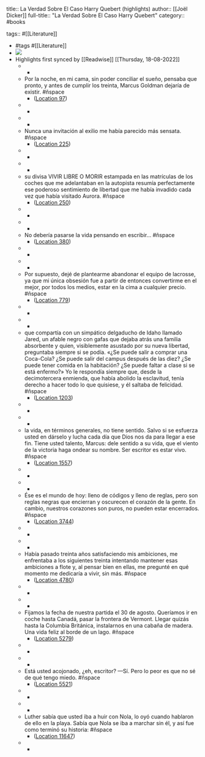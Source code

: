 title:: La Verdad Sobre El Caso Harry Quebert (highlights)
author:: [[Joël Dicker]]
full-title:: "La Verdad Sobre El Caso Harry Quebert"
category:: #books

tags:: #[[Literature]]

- #tags #[[Literature]]
- ![](https://images-na.ssl-images-amazon.com/images/I/51zBPyEEMDL._SL200_.jpg)
- Highlights first synced by [[Readwise]] [[Thursday, 18-08-2022]]
	- -
	- Por la noche, en mi cama, sin poder conciliar el sueño, pensaba que pronto, y antes de cumplir los treinta, Marcus Goldman dejaría de existir. #ñspace
		- ([Location 97](https://readwise.io/to_kindle?action=open&asin=B00CKXTP2O&location=97))
	- -
	- -
	- Nunca una invitación al exilio me había parecido más sensata. #ñspace
		- ([Location 225](https://readwise.io/to_kindle?action=open&asin=B00CKXTP2O&location=225))
	- -
	- -
	- su divisa VIVIR LIBRE O MORIR estampada en las matrículas de los coches que me adelantaban en la autopista resumía perfectamente ese poderoso sentimiento de libertad que me había invadido cada vez que había visitado Aurora. #ñspace
		- ([Location 250](https://readwise.io/to_kindle?action=open&asin=B00CKXTP2O&location=250))
	- -
	- -
	- No debería pasarse la vida pensando en escribir... #ñspace
		- ([Location 380](https://readwise.io/to_kindle?action=open&asin=B00CKXTP2O&location=380))
	- -
	- -
	- Por supuesto, dejé de plantearme abandonar el equipo de lacrosse, ya que mi única obsesión fue a partir de entonces convertirme en el mejor, por todos los medios, estar en la cima a cualquier precio. #ñspace
		- ([Location 779](https://readwise.io/to_kindle?action=open&asin=B00CKXTP2O&location=779))
	- -
	- -
	- que compartía con un simpático delgaducho de Idaho llamado Jared, un afable negro con gafas que dejaba atrás una familia absorbente y quien, visiblemente asustado por su nueva libertad, preguntaba siempre si se podía. «¿Se puede salir a comprar una Coca-Cola? ¿Se puede salir del campus después de las diez? ¿Se puede tener comida en la habitación? ¿Se puede faltar a clase si se está enfermo?» Yo le respondía siempre que, desde la decimotercera enmienda, que había abolido la esclavitud, tenía derecho a hacer todo lo que quisiese, y él saltaba de felicidad. #ñspace
		- ([Location 1203](https://readwise.io/to_kindle?action=open&asin=B00CKXTP2O&location=1203))
	- -
	- -
	- la vida, en términos generales, no tiene sentido. Salvo si se esfuerza usted en dárselo y lucha cada día que Dios nos da para llegar a ese fin. Tiene usted talento, Marcus: dele sentido a su vida, que el viento de la victoria haga ondear su nombre. Ser escritor es estar vivo. #ñspace
		- ([Location 1557](https://readwise.io/to_kindle?action=open&asin=B00CKXTP2O&location=1557))
	- -
	- -
	- Ése es el mundo de hoy: lleno de códigos y lleno de reglas, pero son reglas negras que encierran y oscurecen el corazón de la gente. En cambio, nuestros corazones son puros, no pueden estar encerrados. #ñspace
		- ([Location 3744](https://readwise.io/to_kindle?action=open&asin=B00CKXTP2O&location=3744))
	- -
	- -
	- Había pasado treinta años satisfaciendo mis ambiciones, me enfrentaba a los siguientes treinta intentando mantener esas ambiciones a flote y, al pensar bien en ellas, me pregunté en qué momento me dedicaría a vivir, sin más. #ñspace
		- ([Location 4780](https://readwise.io/to_kindle?action=open&asin=B00CKXTP2O&location=4780))
	- -
	- -
	- Fijamos la fecha de nuestra partida el 30 de agosto. Queríamos ir en coche hasta Canadá, pasar la frontera de Vermont. Llegar quizás hasta la Columbia Británica, instalarnos en una cabaña de madera. Una vida feliz al borde de un lago. #ñspace
		- ([Location 5279](https://readwise.io/to_kindle?action=open&asin=B00CKXTP2O&location=5279))
	- -
	- -
	- Está usted acojonado, ¿eh, escritor? —Sí. Pero lo peor es que no sé de qué tengo miedo. #ñspace
		- ([Location 5521](https://readwise.io/to_kindle?action=open&asin=B00CKXTP2O&location=5521))
	- -
	- -
	- Luther sabía que usted iba a huir con Nola, lo oyó cuando hablaron de ello en la playa. Sabía que Nola se iba a marchar sin él, y así fue como terminó su historia: #ñspace
		- ([Location 11647](https://readwise.io/to_kindle?action=open&asin=B00CKXTP2O&location=11647))
	- -